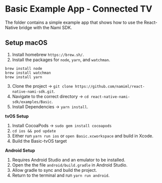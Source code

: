 # Basic Example App - Connected TV
The folder contains a simple example app that shows how to use the React-Native bridge with the Nami SDK.

## Setup macOS

1. Install homebrew `https://brew.sh/`.
2. Install the packages for `node`, `yarn`, and `watchman`.
```
brew install node
brew install watchman
brew install yarn
```
3. Clone the project -> `git clone https://github.com/namiml/react-native-nami-sdk.git`.
4. Navigate to the correct directory -> `cd react-native-nami-sdk/examples/Basic`.
5. Install Dependencies -> `yarn install`.

**tvOS Setup**

1. Install CocoaPods -> `sudo gem install cocoapods`
2. `cd ios && pod update`
3. Either run `yarn run ios` or `open Basic.xcworkspace` and build in Xcode.
4. Build the Basic-tvOS target

**Android Setup**

1. Requires Android Studio and an emulator to be installed.
2. Open the the file `android/build.gradle` in Android Studio.
3. Allow gradle to sync and build the project.
4. Return to the terminal and run `yarn run android`.

